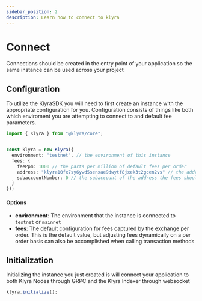 ```yaml
---
sidebar_position: 2
description: Learn how to connect to klyra
---
```


# Connect
Connections should be created in the entry point of your application so the same instance can be used across your project

## Configuration
To utilize the KlyraSDK you will need to first create an instance with the appropriate configuration for you. Configuration consists of things like both which enviroment you are attempting to connect to and default fee parameters.

```typescript
import { Klyra } from "@klyra/core";


const klyra = new Klyra({
  environment: "testnet", // the environment of this instance
  fees: {
    feePpm: 1000 // the parts per million of default fees per order
    address: "klyra10fx7sy6ywd5senxae9dwytf8jxek3t2gcen2vs" // the address the fees should be transferred to
    subaccountNumber: 0 // the subaccount of the address the fees should be transferred into
  }
});
```

#### Options
- **environment**: The environment that the instance is connected to `testnet` or `mainnet`
- **fees**: The default configuration for fees captured by the exchange per order. This is the default value, but adjusting fees dynamically on a per order basis can also be accomplished when calling transaction methods


## Initialization
Initializing the instance you just created is will connect your application to both Klyra Nodes through GRPC and the Klyra Indexer through websocket

```typescript
klyra.initialize();
```


